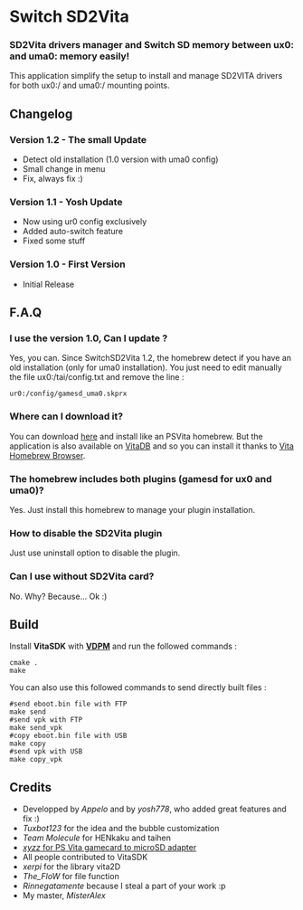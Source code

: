 # Switch SD2Vita
### SD2Vita drivers manager and Switch SD memory between ux0: and uma0: memory easily!

This application simplify the setup to install and manage SD2VITA drivers for both ux0:/ and uma0:/ mounting points.

## Changelog

### Version 1.2 - The small Update

- Detect old installation (1.0 version with uma0 config)
- Small change in menu
- Fix, always fix :)

### Version 1.1 - Yosh Update

- Now using ur0 config exclusively
- Added auto-switch feature
- Fixed some stuff

### Version 1.0 - First Version

- Initial Release

## F.A.Q

### I use the version 1.0, Can I update ?

Yes, you can. Since SwitchSD2Vita 1.2, the homebrew detect if you have an old installation (only for uma0 installation). You just need to edit manually the file ux0:/tai/config.txt and remove the line :

```
ur0:/config/gamesd_uma0.skprx
```

### Where can I download it?

You can download [here](https://github.com/Applelo/SwitchSD2Vita/releases) and install like an PSVita homebrew.
But the application is also available on [VitaDB](https://vitadb.rinnegatamante.it/#/info/294) and so you can install it thanks to [Vita Homebrew Browser](https://github.com/devnoname120/vhbb).

### The homebrew includes both plugins (gamesd for ux0 and uma0)?
Yes. Just install this homebrew to manage your plugin installation.

### How to disable the SD2Vita plugin
Just use uninstall option to disable the plugin.

### Can I use without SD2Vita card?
No. Why? Because... Ok :)

## Build
Install **VitaSDK** with [**VDPM**](https://github.com/vitasdk/vdpm) and run the followed commands :

```shell
cmake .
make
```

You can also use this followed commands to send directly built files :

```shell
#send eboot.bin file with FTP
make send
#send vpk with FTP
make send_vpk
#copy eboot.bin file with USB
make copy
#send vpk with USB
make copy_vpk
```

## Credits

* Developped by *Appelo* and by *yosh778*, who added great features and fix :)
* *Tuxbot123* for the idea and the bubble customization
* *Team Molecule* for HENkaku and taihen
* [*xyzz* for PS Vita gamecard to microSD adapter](https://github.com/xyzz/gamecard-microsd)
* All people contributed to VitaSDK
* *xerpi* for the library vita2D
* *The_FloW* for file function
* *Rinnegatamente* because I steal a part of your work :p
* My master, *MisterAlex*
